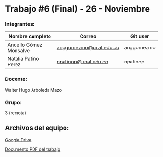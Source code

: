# Trabajo #6 (Final) - 26 - Noviembre

### Integrantes:
|Nombre completo                       |Correo                  |Git user            |
|--------------------------------------|------------------------|--------------------|
|Angello Gómez Monsalve                |anggomezmo@unal.edu.co  | anggomezmo         |
|Natalia Patiño Pérez                  |npatinop@unal.edu.co    | npatinop           |

### Docente:
Walter Hugo Arboleda Mazo

### Grupo:
3 (remota)

## Archivos del equipo:

[Google Drive](https://drive.google.com/drive/folders/1Xcy7SlCi3J2oK_c_-XlZaeBMATk6jPFw?usp=share_link)

[Documento PDF del trabajo](https://drive.google.com/file/d/1a7tdnkcL85O4TLMeEPOCiIPIgvfmkf3p/view?usp=share_link)
